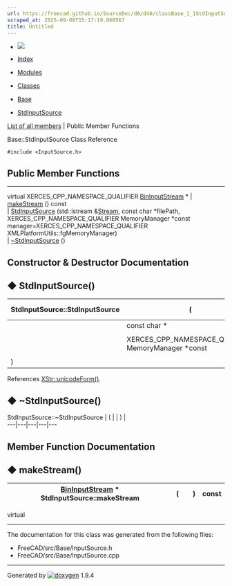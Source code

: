 ```yaml
---
url: https://freecad.github.io/SourceDoc/d6/d40/classBase_1_1StdInputSource.html
scraped_at: 2025-09-08T15:17:19.060567
title: Untitled
---
```


  * [ ![](https://www.freecad.org/svg/logo-freecad.svg) ](https://freecadweb.org "FreeCAD")
  * [Index](../../index.html "Index")
  * [Modules](../../modules.html "Modules list")
  * [Classes](../../annotated.html "Annotated list")

  * [Base](../../db/d07/namespaceBase.html)
  * [StdInputSource](../../d6/d40/classBase_1_1StdInputSource.html)

[List of all members](../../de/d0d/classBase_1_1StdInputSource-members.html) | Public Member Functions

Base::StdInputSource Class Reference

`#include <InputSource.h>`

##  Public Member Functions  
  
---  
virtual XERCES_CPP_NAMESPACE_QUALIFIER [BinInputStream](../../d7/d44/classBinInputStream.html) * | [makeStream](../../d6/d40/classBase_1_1StdInputSource.html#a9230c692c39fee81b4609251f1f1b822) () const  
|
[StdInputSource](../../d6/d40/classBase_1_1StdInputSource.html#a740dbc5a4f34873513bac9616d5e178d)
(std::istream &[Stream](../../dd/d4f/classBase_1_1Stream.html), const char
*filePath, XERCES_CPP_NAMESPACE_QUALIFIER MemoryManager *const
manager=XERCES_CPP_NAMESPACE_QUALIFIER XMLPlatformUtils::fgMemoryManager)  
|
[~StdInputSource](../../d6/d40/classBase_1_1StdInputSource.html#a4f0a51d36323b221f66429420c6b2d61)
()  
  
## Constructor & Destructor Documentation

## ◆ StdInputSource()

StdInputSource::StdInputSource  | ( | std::istream & | _Stream_ ,   
---|---|---|---  
|  | const char *  | _filePath_ ,   
|  | XERCES_CPP_NAMESPACE_QUALIFIER MemoryManager *const  | _manager_ = `XERCES_CPP_NAMESPACE_QUALIFIER XMLPlatformUtils::fgMemoryManager`  
| ) | |   
  
References
[XStr::unicodeForm()](../../d2/d14/classXStr.html#a8628111be34d3b6cfa377878427f7f5e).

## ◆ ~StdInputSource()

StdInputSource::~StdInputSource  | ( | | ) |   
---|---|---|---|---  
  
## Member Function Documentation

## ◆ makeStream()

| [BinInputStream](../../d7/d44/classBinInputStream.html) * StdInputSource::makeStream  | ( | | ) |  const  
---|---|---|---|---  
virtual  
  
* * *

The documentation for this class was generated from the following files:

  * FreeCAD/src/Base/InputSource.h
  * FreeCAD/src/Base/InputSource.cpp

* * *

Generated by
[![doxygen](../../doxygen.svg)](https://www.doxygen.org/index.html) 1.9.4

